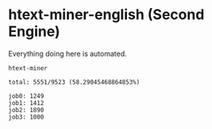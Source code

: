 # htext-miner-english (Second Engine)

Everything doing here is automated.

```
htext-miner

total: 5551/9523 (58.29045468864853%)

job0: 1249
job1: 1412
job2: 1890
job3: 1000
```